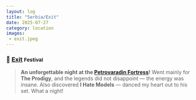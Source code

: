 ```yaml
---
layout: log
title: "Serbia/Exit"
date: 2025-07-27
category: location
images:
 - exit.jpeg
---
```


### 📍 [Exit](https://www.exitfest.org/en) <small class="superscript">Festival</small>

> **An unforgettable night at the [Petrovaradin Fortress](https://maps.app.goo.gl/HFPBoy4tW5rpg2fv9)!** Went mainly for **The Prodigy**, and the legends did not disappoint — the energy was insane. Also discovered **I Hate Models** — danced my heart out to his set. What a night!